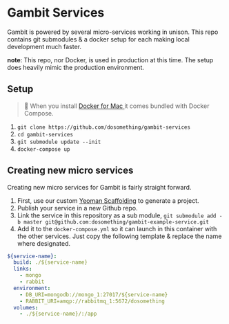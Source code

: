 # Gambit Services

Gambit is powered by several micro-services working in unison. This repo contains git submodules & a docker setup for each making local development much faster.

**note**: This repo, nor Docker, is used in production at this time. The setup does heavily mimic the production environment.

## Setup

> :memo: When you install [Docker for Mac ](https://docs.docker.com/docker-for-mac/) it comes bundled with Docker Compose.

1. `git clone https://github.com/dosomething/gambit-services`
2. `cd gambit-services`
3. `git submodule update --init`
4. `docker-compose up`

## Creating new micro services

Creating new micro services for Gambit is fairly straight forward.

1. First, use our custom [Yeoman Scaffolding](https://github.com/DoSomething/generator-gambit) to generate a project.
2. Publish your service in a new Github repo.
3. Link the service in this repository as a sub module,
`git submodule add -b master git@github.com:dosomething/gambit-example-service.git`
4. Add it to the `docker-compose.yml` so it can launch in this container with the other services. Just copy the following template & replace the name where designated.

```yml
${service-name}:
  build: ./${service-name}
  links:
    - mongo
    - rabbit
  environment:
    - DB_URI=mongodb://mongo_1:27017/${service-name}
    - RABBIT_URI=amqp://rabbitmq_1:5672/dosomething
  volumes:
    - ./${service-name}/:/app
```
